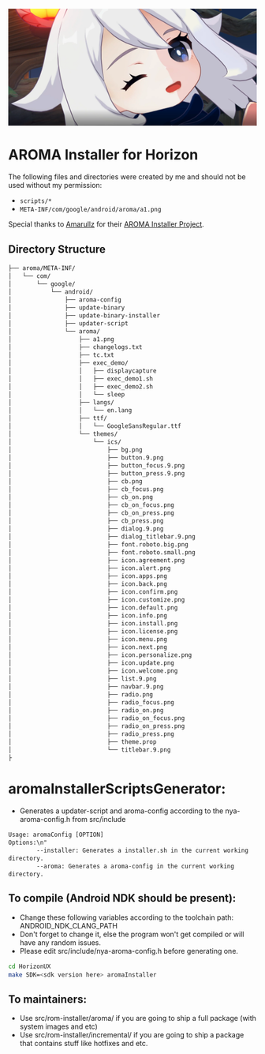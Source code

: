 ![Emergency Food Again](https://github.com/forsaken-heart24/i_dont_want_to_be_an_weirdo/blob/main/banner_images/emergency_food_again.png?raw=true)

# AROMA Installer for Horizon

The following files and directories were created by me and should not be used without my permission:

- `scripts/*`
- `META-INF/com/google/android/aroma/a1.png`

Special thanks to [Amarullz](https://github.com/amarullz/) for their [AROMA Installer Project](https://github.com/amarullz/AROMA-Installer/).

## Directory Structure
```
├── aroma/META-INF/
│   └── com/
│       └── google/
│           └── android/
│               ├── aroma-config
│               ├── update-binary
│               ├── update-binary-installer
│               ├── updater-script
│               └── aroma/
│                   ├── a1.png
│                   ├── changelogs.txt
│                   ├── tc.txt
│                   ├── exec_demo/
│                   │   ├── displaycapture
│                   │   ├── exec_demo1.sh
│                   │   ├── exec_demo2.sh
│                   │   └── sleep
│                   ├── langs/
│                   │   └── en.lang
│                   ├── ttf/
│                   │   └── GoogleSansRegular.ttf
│                   └── themes/
│                       └── ics/
│                           ├── bg.png
│                           ├── button.9.png
│                           ├── button_focus.9.png
│                           ├── button_press.9.png
│                           ├── cb.png
│                           ├── cb_focus.png
│                           ├── cb_on.png
│                           ├── cb_on_focus.png
│                           ├── cb_on_press.png
│                           ├── cb_press.png
│                           ├── dialog.9.png
│                           ├── dialog_titlebar.9.png
│                           ├── font.roboto.big.png
│                           ├── font.roboto.small.png
│                           ├── icon.agreement.png
│                           ├── icon.alert.png
│                           ├── icon.apps.png
│                           ├── icon.back.png
│                           ├── icon.confirm.png
│                           ├── icon.customize.png
│                           ├── icon.default.png
│                           ├── icon.info.png
│                           ├── icon.install.png
│                           ├── icon.license.png
│                           ├── icon.menu.png
│                           ├── icon.next.png
│                           ├── icon.personalize.png
│                           ├── icon.update.png
│                           ├── icon.welcome.png
│                           ├── list.9.png
│                           ├── navbar.9.png
│                           ├── radio.png
│                           ├── radio_focus.png
│                           ├── radio_on.png
│                           ├── radio_on_focus.png
│                           ├── radio_on_press.png
│                           ├── radio_press.png
│                           ├── theme.prop
│                           └── titlebar.9.png
├
```

# aromaInstallerScriptsGenerator:
- Generates a updater-script and aroma-config according to the nya-aroma-config.h from src/include
```
Usage: aromaConfig [OPTION]
Options:\n"
        --installer: Generates a installer.sh in the current working directory.
        --aroma: Generates a aroma-config in the current working directory.
```

## To compile (Android NDK should be present):
- Change these following variables according to the toolchain path: ANDROID_NDK_CLANG_PATH
- Don't forget to change it, else the program won't get compiled or will have any random issues.
- Please edit src/include/nya-aroma-config.h before generating one.
```bash
cd HorizonUX
make SDK=<sdk version here> aromaInstaller
```

## To maintainers:
- Use src/rom-installer/aroma/ if you are going to ship a full package (with system images and etc)
- Use src/rom-installer/incremental/ if you are going to ship a package that contains stuff like hotfixes and etc.